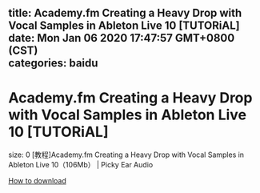 
title: Academy.fm Creating a Heavy Drop with Vocal Samples in Ableton Live 10 [TUTORiAL]
date: Mon Jan 06 2020 17:47:57 GMT+0800 (CST)    
categories: baidu
---

# Academy.fm Creating a Heavy Drop with Vocal Samples in Ableton Live 10 [TUTORiAL]
size: 0
 [教程]Academy.fm Creating a Heavy Drop with Vocal Samples in Ableton Live 10（106Mb） | Picky Ear Audio
 

[How to download](https://bpcam.bemobtrk.com/go/2ceec3aa-1ca2-46d6-b9ff-aaa5c184517c?jno=5201)